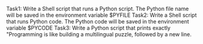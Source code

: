 Task1:	Write a Shell script that runs a Python script.
	The Python file name will be saved in the environment variable $PYFILE
Task2: 	Write a Shell script that runs Python code.
	The Python code will be saved in the environment variable $PYCODE
Task3: 	Write a Python script that prints exactly "Programming is like building a multilingual puzzle, followed by a new line.
